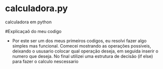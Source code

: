 # calculadora.py
calculadora em python

#Explicaçaõ do meu codigo 
- Por este ser um dos meus primeiros codigos, eu resolvi fazer algo simples mas funcional. Comecei mostrando as operações possiveis, deixando o ususario colocar qual operação deseja, em seguida inserir o numero que deseja. No final utilizei uma estrutura de decisão (if else) para fazer o calculo nescessario
